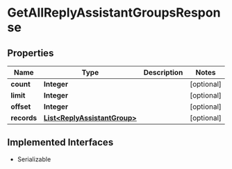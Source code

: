 

# GetAllReplyAssistantGroupsResponse


## Properties

| Name | Type | Description | Notes |
|------------ | ------------- | ------------- | -------------|
|**count** | **Integer** |  |  [optional] |
|**limit** | **Integer** |  |  [optional] |
|**offset** | **Integer** |  |  [optional] |
|**records** | [**List&lt;ReplyAssistantGroup&gt;**](ReplyAssistantGroup.md) |  |  [optional] |


## Implemented Interfaces

* Serializable


